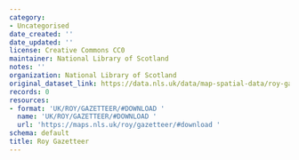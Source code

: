 ```yaml
---
category:
- Uncategorised
date_created: ''
date_updated: ''
license: Creative Commons CC0
maintainer: National Library of Scotland
notes: ''
organization: National Library of Scotland
original_dataset_link: https://data.nls.uk/data/map-spatial-data/roy-gazetteer/
records: 0
resources:
- format: 'UK/ROY/GAZETTEER/#DOWNLOAD '
  name: 'UK/ROY/GAZETTEER/#DOWNLOAD '
  url: 'https://maps.nls.uk/roy/gazetteer/#download '
schema: default
title: Roy Gazetteer
---
```

